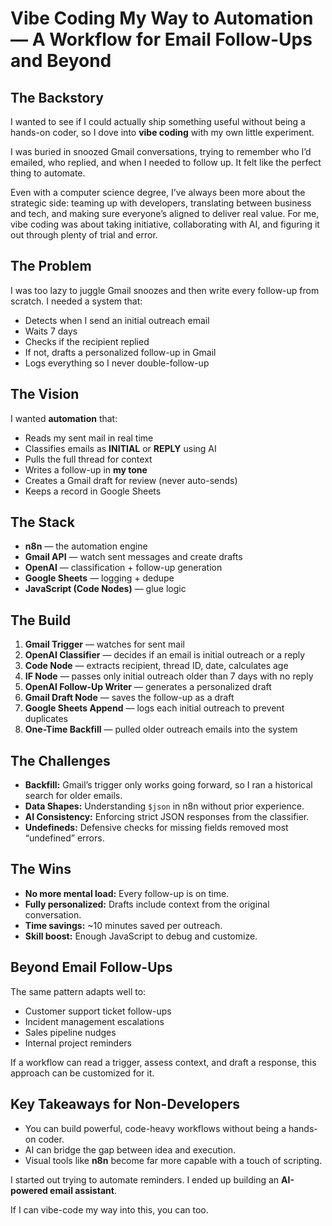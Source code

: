 # Vibe Coding My Way to Automation — A Workflow for Email Follow-Ups and Beyond

## The Backstory

I wanted to see if I could actually ship something useful without being a hands-on coder, so I dove into **vibe coding** with my own little experiment.

I was buried in snoozed Gmail conversations, trying to remember who I’d emailed, who replied, and when I needed to follow up. It felt like the perfect thing to automate.

Even with a computer science degree, I’ve always been more about the strategic side: teaming up with developers, translating between business and tech, and making sure everyone’s aligned to deliver real value. For me, vibe coding was about taking initiative, collaborating with AI, and figuring it out through plenty of trial and error.

## The Problem

I was too lazy to juggle Gmail snoozes and then write every follow-up from scratch. I needed a system that:

- Detects when I send an initial outreach email  
- Waits 7 days  
- Checks if the recipient replied  
- If not, drafts a personalized follow-up in Gmail  
- Logs everything so I never double-follow-up

## The Vision

I wanted **automation** that:

- Reads my sent mail in real time  
- Classifies emails as **INITIAL** or **REPLY** using AI  
- Pulls the full thread for context  
- Writes a follow-up in **my tone**  
- Creates a Gmail draft for review (never auto-sends)  
- Keeps a record in Google Sheets

## The Stack

- **n8n** — the automation engine  
- **Gmail API** — watch sent messages and create drafts  
- **OpenAI** — classification + follow-up generation  
- **Google Sheets** — logging + dedupe  
- **JavaScript (Code Nodes)** — glue logic

## The Build

1. **Gmail Trigger** — watches for sent mail  
2. **OpenAI Classifier** — decides if an email is initial outreach or a reply  
3. **Code Node** — extracts recipient, thread ID, date, calculates age  
4. **IF Node** — passes only initial outreach older than 7 days with no reply  
5. **OpenAI Follow-Up Writer** — generates a personalized draft  
6. **Gmail Draft Node** — saves the follow-up as a draft  
7. **Google Sheets Append** — logs each initial outreach to prevent duplicates  
8. **One-Time Backfill** — pulled older outreach emails into the system

## The Challenges

- **Backfill:** Gmail’s trigger only works going forward, so I ran a historical search for older emails.  
- **Data Shapes:** Understanding `$json` in n8n without prior experience.  
- **AI Consistency:** Enforcing strict JSON responses from the classifier.  
- **Undefineds:** Defensive checks for missing fields removed most “undefined” errors.

## The Wins

- **No more mental load:** Every follow-up is on time.  
- **Fully personalized:** Drafts include context from the original conversation.  
- **Time savings:** ~10 minutes saved per outreach.  
- **Skill boost:** Enough JavaScript to debug and customize.

## Beyond Email Follow-Ups

The same pattern adapts well to:

- Customer support ticket follow-ups  
- Incident management escalations  
- Sales pipeline nudges  
- Internal project reminders

If a workflow can read a trigger, assess context, and draft a response, this approach can be customized for it.

## Key Takeaways for Non-Developers

- You can build powerful, code-heavy workflows without being a hands-on coder.  
- AI can bridge the gap between idea and execution.  
- Visual tools like **n8n** become far more capable with a touch of scripting.

I started out trying to automate reminders. I ended up building an **AI-powered email assistant**.

If I can vibe-code my way into this, you can too.
